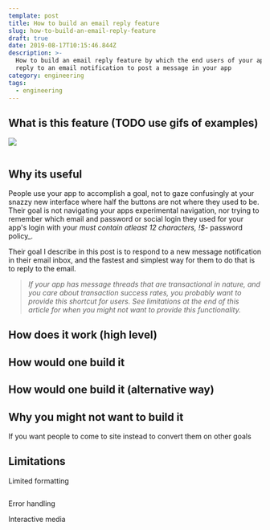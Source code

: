 ```yaml
---
template: post
title: How to build an email reply feature
slug: how-to-build-an-email-reply-feature
draft: true
date: 2019-08-17T10:15:46.844Z
description: >-
  How to build an email reply feature by which the end users of your app can
  reply to an email notification to post a message in your app
category: engineering
tags:
  - engineering
---
```

## What is this feature (TODO use gifs of examples)

![](/media/screenshot-2019-08-17-at-12.22.18.png)

![]()

## Why its useful

People use your app to accomplish a goal, not to gaze confusingly at your snazzy new interface where half the buttons are not where they used to be. Their goal is not navigating your apps experimental navigation, nor trying to remember which email and password or social login they used for your app's login with your _must contain atleast 12 characters, !$_- password policy_.

Their goal I describe in this post is to respond to a new message notification in their email inbox, and the fastest and simplest way for them to do that is to reply to the email. 

> _If your app has message threads that are transactional in nature, and you care about transaction success rates, you probably want to provide this shortcut for users. See limitations at the end of this article for when you might not want to provide this functionality._

## How does it work (high level)



## How would one build it



## How would one build it (alternative way)



## Why you might not want to build it

If you want people to come to site instead to convert them on other goals



## Limitations

Limited formatting

![]()

Error handling

Interactive media
